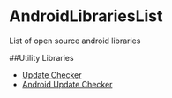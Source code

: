 # AndroidLibrariesList
List of open source android libraries

##Utility Libraries
*	[Update Checker](https://github.com/rampo/UpdateChecker)
*	[Android Update Checker](https://github.com/danielemaddaluno/Android-Update-Checker)
